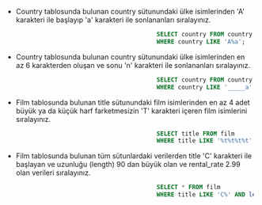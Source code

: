 - Country tablosunda bulunan country sütunundaki ülke isimlerinden 'A' karakteri ile başlayıp 'a' karakteri ile sonlananları sıralayınız.
```sql
                                           SELECT country FROM country
                                           WHERE country LIKE 'A%a';
```
- Country tablosunda bulunan country sütunundaki ülke isimlerinden en az 6 karakterden oluşan ve sonu 'n' karakteri ile sonlananları sıralayınız.
```sql
                                           SELECT country FROM country
                                           WHERE country LIKE '_____a';
```
- Film tablosunda bulunan title sütunundaki film isimlerinden en az 4 adet büyük ya da küçük harf farketmesizin 'T' karakteri içeren film isimlerini sıralayınız.
```sql
                                           SELECT title FROM film 
                                           WHERE title LIKE '%t%t%t%t';
```
- Film tablosunda bulunan tüm sütunlardaki verilerden title 'C' karakteri ile başlayan ve uzunluğu (length) 90 dan büyük olan ve rental_rate 2.99 olan verileri sıralayınız.
```sql
                                           SELECT * FROM film
                                           WHERE title LIKE 'C%' AND length>90 AND rental_rate =2.99;
```
